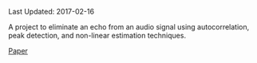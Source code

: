 Last Updated: 2017-02-16

A project to eliminate an echo from an audio signal using 
autocorrelation, peak detection, and non-linear estimation techniques.

[Paper](https://docs.google.com/viewerng/viewer?url=https://github.com/chapnickc/chapnickc.github.io/raw/master/pdf/EchoRemoval.pdf)


